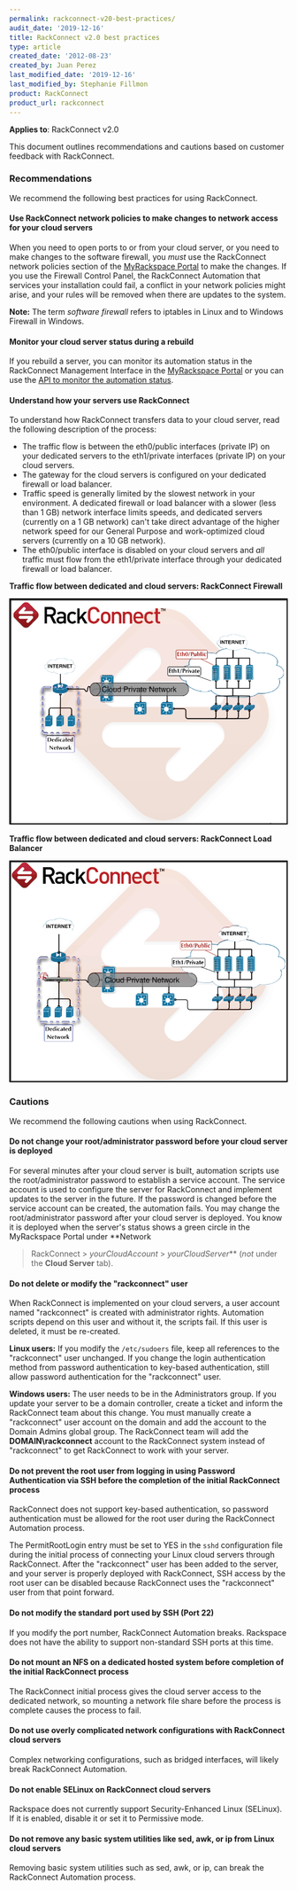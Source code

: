 ```yaml
---
permalink: rackconnect-v20-best-practices/
audit_date: '2019-12-16'
title: RackConnect v2.0 best practices
type: article
created_date: '2012-08-23'
created_by: Juan Perez
last_modified_date: '2019-12-16'
last_modified_by: Stephanie Fillmon
product: RackConnect
product_url: rackconnect
---
```


**Applies to**: RackConnect v2.0

This document outlines recommendations and cautions based on customer feedback with RackConnect.

### Recommendations

We recommend the following best practices for using RackConnect.

#### Use RackConnect network policies to make changes to network access for your cloud servers

When you need to open ports to or from your cloud server, or you need to
make changes to the software firewall, you *must* use the RackConnect
network policies section of the
[MyRackspace Portal](https://login.rackspace.com/) to make the changes. If
you use the Firewall Control Panel, the RackConnect Automation that
services your installation could fail, a conflict in your network
policies might arise, and your rules will be removed when there are
updates to the system.

**Note:** The term *software firewall* refers to iptables in Linux and to
Windows Firewall in Windows.

#### Monitor your cloud server status during a rebuild

If you rebuild a server, you can monitor its automation status in the RackConnect Management Interface in the
[MyRackspace Portal](https://login.rackspace.com/) or you can use the [API to monitor the automation status](/how-to/how-to-programmatically-determine-the-rackconnect-v20-automation-status-of-your-cloud).

#### Understand how your servers use RackConnect

To understand how RackConnect transfers data to your cloud
server, read the following description of the process:

-   The traffic flow is between the eth0/public interfaces
    (private IP) on your dedicated servers to the eth1/private
    interfaces (private IP) on your cloud servers.
-   The gateway for the cloud servers is configured on your dedicated
    firewall or load balancer.
-   Traffic speed is generally limited by the slowest network in
    your environment. A dedicated firewall or load balancer with a
    slower (less than 1 GB) network interface limits speeds, and
    dedicated servers (currently on a 1 GB network) can't take
    direct advantage of the higher network speed for our General
    Purpose and work-optimized cloud servers (currently on a
    10 GB network).
-   The eth0/public interface is disabled on your cloud servers
    and *all* traffic must flow from the eth1/private interface through
    your dedicated firewall or load balancer.

**Traffic flow between dedicated and cloud servers: RackConnect Firewall**

<img src="RC.Traffic.Flow_.png" class="image-full_width" />

**Traffic flow between dedicated and cloud servers: RackConnect Load Balancer**

<img src="RC.Traffic.Flow_.LB_.png" class="image-full_width" />

### Cautions

We recommend the following cautions when using RackConnect.

#### Do not change your root/administrator password before your cloud server is deployed

For several minutes after your cloud server is built, automation scripts
use the root/administrator password to establish a service account. The
service account is used to configure the server for RackConnect and implement updates to the server in the future. If the password is
changed before the service account can be created, the automation
fails. You may change the root/administrator password after your cloud
server is deployed. You know it is deployed when the server's status
shows a green circle in the MyRackspace Portal under **Network
> RackConnect > *yourCloudAccount* > *yourCloudServer*** (*not* under the **Cloud Server** tab).

#### Do not delete or modify the "rackconnect" user

When RackConnect is implemented on your cloud servers, a user account
named "rackconnect" is created with administrator rights. Automation
scripts depend on this user and without it, the scripts fail. If this
user is deleted, it must be re-created.

**Linux users:** If you modify the `/etc/sudoers` file, keep all
references to the "rackconnect" user unchanged. If you change the login
authentication method from password authentication to key-based
authentication, still allow password authentication for the
"rackconnect" user.

**Windows users:** The user needs to be in the Administrators group. If
you update your server to be a domain controller, create a
ticket and inform the RackConnect team about this change. You must
manually create a "rackconnect" user account on the domain and add the
account to the Domain Admins global group. The RackConnect team will
add the **DOMAIN\rackconnect** account to the RackConnect system instead of
"rackconnect" to get RackConnect to work with your server.

#### Do not prevent the root user from logging in using Password Authentication via SSH before the completion of the initial RackConnect process

RackConnect does not support key-based authentication, so password
authentication must be allowed for the root user during the RackConnect
Automation process.

The PermitRootLogin entry must be set to YES in the ``sshd`` configuration file
during the initial process of connecting your Linux cloud servers
through RackConnect. After the "rackconnect" user has been added to the
server, and your server is properly deployed with RackConnect, SSH
access by the root user can be disabled because RackConnect uses the
"rackconnect" user from that point forward.

#### Do not modify the standard port used by SSH (Port 22)

If you modify the port number, RackConnect Automation breaks. Rackspace
does not have the ability to support non-standard SSH ports at this
time.

#### Do not mount an NFS on a dedicated hosted system before completion of the initial RackConnect process

The RackConnect initial process gives the cloud server access to the
dedicated network, so mounting a network file share before the process
is complete causes the process to fail.

#### Do not use overly complicated network configurations with RackConnect cloud servers

Complex networking configurations, such as bridged interfaces, will
likely break RackConnect Automation.

#### Do not enable SELinux on RackConnect cloud servers

Rackspace does not currently support Security-Enhanced Linux (SELinux).
If it is enabled, disable it or set it to Permissive mode.

#### Do not remove any basic system utilities like sed, awk, or ip from Linux cloud servers

Removing basic system utilities such as sed, awk, or ip, can break the
RackConnect Automation process.
